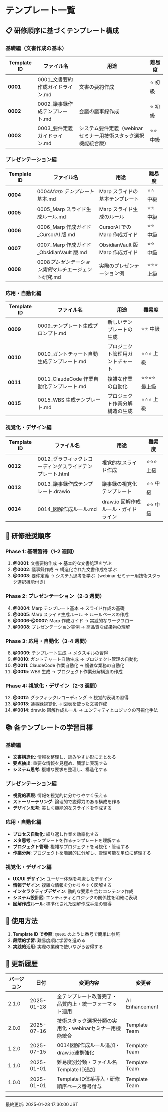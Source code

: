 # テンプレート一覧

## 📋 研修順序に基づくテンプレート構成

### 基礎編（文書作成の基本）

| Template ID | ファイル名                        | 用途                                                             | 難易度    |
| ----------- | --------------------------------- | ---------------------------------------------------------------- | --------- |
| **0001**    | 0001\_文書要約作成ガイドライン.md | 文書の要約作成                                                   | ⭐ 初級   |
| **0002**    | 0002\_議事録作成テンプレート.md   | 会議の議事録作成                                                 | ⭐ 初級   |
| **0003**    | 0003\_要件定義ガイドライン.md     | システム要件定義（webinar セミナー用技術スタック選択機能統合版） | ⭐⭐ 中級 |

### プレゼンテーション編

| Template ID | ファイル名                                            | 用途                             | 難易度      |
| ----------- | ----------------------------------------------------- | -------------------------------- | ----------- |
| **0004**    | 0004*Marp テンプレート*基本.md                        | Marp スライドの基本テンプレート  | ⭐⭐ 中級   |
| **0005**    | 0005_Marp スライド生成ルール.md                       | Marp スライド生成のルール        | ⭐⭐ 中級   |
| **0006**    | 0006_Marp 作成ガイド\_CursorAI 版.md                  | CursorAI での Marp 作成ガイド    | ⭐⭐ 中級   |
| **0007**    | 0007_Marp 作成ガイド\_ObsidianVault 版.md             | ObsidianVault 版 Marp 作成ガイド | ⭐⭐ 中級   |
| **0008**    | 0008*プレゼンテーション実例*マルチエージェント研究.md | 実際のプレゼンテーション例       | ⭐⭐⭐ 上級 |

### 応用・自動化編

| Template ID | ファイル名                                  | 用途                             | 難易度          |
| ----------- | ------------------------------------------- | -------------------------------- | --------------- |
| **0009**    | 0009\_テンプレート生成プロンプト.md         | 新しいテンプレートの生成         | ⭐⭐ 中級       |
| **0010**    | 0010\_ガントチャート自動生成テンプレート.md | プロジェクト管理用ガントチャート | ⭐⭐⭐ 上級     |
| **0011**    | 0011_ClaudeCode 作業自動化テンプレート.md   | 複雑な作業の自動化               | ⭐⭐⭐⭐ 最上級 |
| **0015**    | 0015_WBS 生成テンプレート.md                | プロジェクト作業分解構造の生成   | ⭐⭐⭐ 上級     |

### 視覚化・デザイン編

| Template ID | ファイル名                                                | 用途                                 | 難易度      |
| ----------- | --------------------------------------------------------- | ------------------------------------ | ----------- |
| **0012**    | 0012\_グラフィックレコーディングスライドテンプレート.html | 視覚的なスライド作成                 | ⭐⭐⭐ 上級 |
| **0013**    | 0013\_議事録作成テンプレート.drawio                       | 議事録の視覚化テンプレート           | ⭐⭐ 中級   |
| **0014**    | 0014\_図解作成ルール.md                                   | draw.io 図解作成ルール・ガイドライン | ⭐⭐ 中級   |

## 🎯 研修推奨順序

### Phase 1: 基礎習得（1-2 週間）

1. **@0001**: 文書要約作成 → 基本的な文書処理を学ぶ
2. **@0002**: 議事録作成 → 構造化された文書作成を学ぶ
3. **@0003**: 要件定義 → システム思考を学ぶ（webinar セミナー用技術スタック選択機能付き）

### Phase 2: プレゼンテーション（2-3 週間）

4. **@0004**: Marp テンプレート基本 → スライド作成の基礎
5. **@0005**: Marp スライド生成ルール → ルールベースの作成
6. **@0006-@0007**: Marp 作成ガイド → 実践的なワークフロー
7. **@0008**: プレゼンテーション実例 → 高品質な成果物の理解

### Phase 3: 応用・自動化（3-4 週間）

8. **@0009**: テンプレート生成 → メタスキルの習得
9. **@0010**: ガントチャート自動生成 → プロジェクト管理の自動化
10. **@0011**: ClaudeCode 作業自動化 → 複雑な業務の自動化
11. **@0015**: WBS 生成 → プロジェクト作業分解構造の作成

### Phase 4: 視覚化・デザイン（2-3 週間）

12. **@0012**: グラフィックレコーディング → 視覚的表現の習得
13. **@0013**: 議事録視覚化 → 図表を使った文書作成
14. **@0014**: draw.io 図解作成ルール → エンティティとロジックの可視化手法

## 📚 各テンプレートの学習目標

### 基礎編

- **文書構造化**: 情報を整理し、読みやすい形にまとめる
- **要点抽出**: 重要な情報を見極め、簡潔に表現する
- **システム思考**: 複雑な要求を整理し、構造化する

### プレゼンテーション編

- **視覚的表現**: 情報を視覚的に分かりやすく伝える
- **ストーリーテリング**: 論理的で説得力のある構成を作る
- **デザイン思考**: 美しく機能的なスライドを作成する

### 応用・自動化編

- **プロセス自動化**: 繰り返し作業を効率化する
- **メタ思考**: テンプレートを作るテンプレートを理解する
- **プロジェクト管理**: 複雑なプロジェクトを可視化・管理する
- **作業分解**: プロジェクトを階層的に分解し、管理可能な単位に整理する

### 視覚化・デザイン編

- **UX/UI デザイン**: ユーザー体験を考慮したデザイン
- **情報デザイン**: 複雑な情報を分かりやすく図解する
- **インタラクティブデザイン**: 動的な要素を含むコンテンツ作成
- **システム設計図**: エンティティとロジックの関係性を明確に表現
- **図解作成ルール**: 標準化された図解作成手法の習得

## 🔧 使用方法

1. **Template ID で参照**: `@0001` のように番号で簡単に参照
2. **段階的学習**: 難易度順に学習を進める
3. **実践的活用**: 実際の業務で使いながら習得する

## 📝 更新履歴

| バージョン | 日付 | 変更内容 | 変更者 |
|-----------|------|----------|---------|
| 2.1.0 | 2025-01-28 | 全テンプレート改善完了・品質向上・統一フォーマット適用 | AI Enhancement |
| 2.0.0 | 2025-07-16 | 技術スタック選択分類の実用化・webinarセミナー用機能統合 | Template Team |
| 1.2.0 | 2025-07-15 | 0014図解作成ルール追加・draw.io連携強化 | Template Team |
| 1.1.0 | 2025-01-01 | 難易度別分類・ファイル名Template ID追加 | Template Team |
| 1.0.0 | 2025-01-01 | Template ID体系導入・研修順序ベース番号付与 | Template Team |

---

最終更新: 2025-01-28 17:30:00 JST
